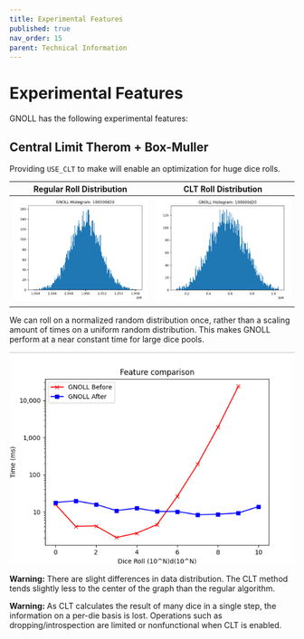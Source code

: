 ```yaml
---
title: Experimental Features
published: true
nav_order: 15
parent: Technical Information
---
```


# Experimental Features


GNOLL has the following experimental features:

## Central Limit Therom + Box-Muller

Providing `USE_CLT` to make will enable an optimization for huge dice rolls.

| Regular Roll Distribution | CLT Roll Distribution |
| ------------------------- | --------------------- |
| ![Distribution of GNOLL before this feature is enabled](CLT_data/Regular_Distribution.png) | ![Distribution of GNOLL before this feature is enabled. It is a similar graph](CLT_data/CRT_Distribution.png) | 

We can roll on a normalized random distribution once, rather than a scaling amount of times on a uniform  random distribution. This makes GNOLL perform at a near constant time for large dice pools.

![Performance Diagram - CLT is a constant speed, Previously performance scaled with number of dice](CLT_data/Performance_Delta.png)

**Warning:** There are slight differences in data distribution. The CLT method tends slightly less to the center of the graph than the regular algorithm.

**Warning:** As CLT calculates the result of many dice in a single step, the information on a per-die basis is lost. Operations such as dropping/introspection are limited or nonfunctional when CLT is enabled.
